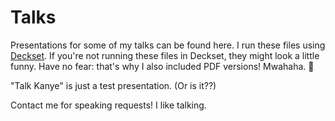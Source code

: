# Talks

Presentations for some of my talks can be found here. I run these files using <a href="http://decksetapp.com/">Deckset</a>. If you're not running these files in Deckset, they might look a little funny. Have no fear: that's why I also included PDF versions! Mwahaha. :dancer:

"Talk Kanye" is just a test presentation. (Or is it??)

Contact me for speaking requests! I like talking.
